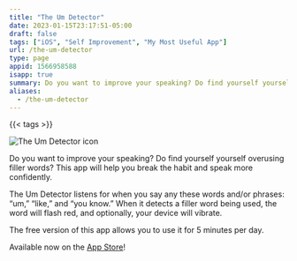 ```yaml
---
title: "The Um Detector"
date: 2023-01-15T23:17:51-05:00
draft: false
tags: ["iOS", "Self Improvement", "My Most Useful App"]
url: /the-um-detector
type: page
appid: 1566958588
isapp: true
summary: Do you want to improve your speaking? Do find yourself yourself overusing filler words? This app will help you break the habit and speak more confidently. The Um Detector listens for when you say any these words…
aliases:
  - /the-um-detector
---
```


{{< tags >}}

![The Um Detector icon](/images/the-um-detector-icon.png)

Do you want to improve your speaking? Do find yourself yourself overusing filler words? This app will help you break the habit and speak more confidently.

The Um Detector listens for when you say any these words and/or phrases: “um,” “like,” and “you know.” When it detects a filler word being used, the word will flash red, and optionally, your device will vibrate.

The free version of this app allows you to use it for 5 minutes per day.

Available now on the [App Store](https://apps.apple.com/us/app/the-um-detector/id1566958588)!
